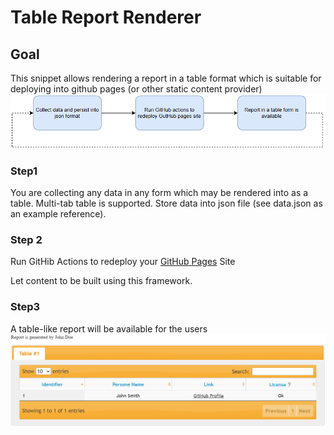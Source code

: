# Table Report Renderer
## Goal
This snippet allows rendering a report in a table format which is suitable for deploying into github pages (or other static content provider)
![Basic Flow](./docs/basic_flow1.png)

### Step1
You are collecting any data in any form which may be rendered into as a table. Multi-tab table is supported.
Store data into json file (see data.json as an example reference).

### Step 2
Run GitHib Actions to redeploy your [GitHub Pages](https://pages.github.com/) Site

Let content to be built using this framework.

### Step3
A table-like report will be available for the users
![Example](./docs/report_example1.png)